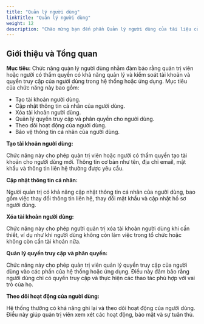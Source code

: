 ```yaml
---
title: "Quản lý người dùng"
linkTitle: "Quản lý người dùng"
weight: 12
description: "Chào mừng bạn đến phần Quản lý người dùng của tài liệu của chúng tôi. Phần này chứa các hướng dẫn và tài liệu cho cả người dùng mới và người dùng nâng cao của OpenCrowd. Dù bạn mới bắt đầu hay muốn khám phá các tính năng quản lý người dùng nâng cao, bạn sẽ tìm thấy thông tin cần thiết ở đây để quản lý tài khoản người dùng và kiểm soát quyền truy cập trong hệ thống của bạn một cách hiệu quả."
---
```


## Giới thiệu và Tổng quan

**Mục tiêu:** Chức năng quản lý người dùng nhằm đảm bảo rằng quản trị viên hoặc người có thẩm quyền có khả năng quản lý và kiểm soát tài khoản và quyền truy cập của người dùng trong hệ thống hoặc ứng dụng. Mục tiêu của chức năng này bao gồm:
+ Tạo tài khoản người dùng.
+ Cập nhật thông tin cá nhân của người dùng.
+ Xóa tài khoản người dùng.
+ Quản lý quyền truy cập và phân quyền cho người dùng.
+ Theo dõi hoạt động của người dùng.
+ Bảo vệ thông tin cá nhân của người dùng.
  
**Tạo tài khoản người dùng:**

Chức năng này cho phép quản trị viên hoặc người có thẩm quyền tạo tài khoản cho người dùng mới. Thông tin cơ bản như tên, địa chỉ email, mật khẩu và thông tin liên hệ thường được yêu cầu.

**Cập nhật thông tin cá nhân:**

Người quản trị có khả năng cập nhật thông tin cá nhân của người dùng, bao gồm việc thay đổi thông tin liên hệ, thay đổi mật khẩu và cập nhật hồ sơ người dùng.

**Xóa tài khoản người dùng:**

Chức năng này cho phép người quản trị xóa tài khoản người dùng khi cần thiết, ví dụ như khi người dùng không còn làm việc trong tổ chức hoặc không còn cần tài khoản nữa.

**Quản lý quyền truy cập và phân quyền:**

Chức năng này cho phép quản trị viên quản lý quyền truy cập của người dùng vào các phần của hệ thống hoặc ứng dụng. Điều này đảm bảo rằng người dùng chỉ có quyền truy cập và thực hiện các thao tác phù hợp với vai trò của họ.

**Theo dõi hoạt động của người dùng:**

Hệ thống thường có khả năng ghi lại và theo dõi hoạt động của người dùng. Điều này giúp quản trị viên xem xét các hoạt động, bảo mật và sự tuân thủ.
